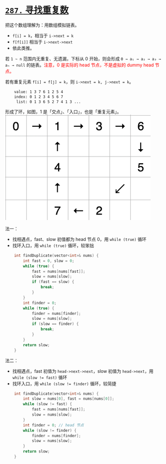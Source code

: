 # [`287.` 寻找重复数](https://leetcode.cn/problems/find-the-duplicate-number/)

把这个数组理解为：用数组模拟链表。
- `f[i] = k`，相当于 `i->next = k`
- `f[f[i]]` 相当于 `i->next->next`
- 依此类推。

若 `1 ~ n` 范围内无重复、无遗漏，下标从 0 开始，则会形成 `0 → a₁ → a₂ → a₃ → aₙ → null` 的链表。<font color="red">注意，0 是实际的 head 节点，不是虚拟的 dummy head 节点。</font>

若有重复元素 `f[i] = f[j] = k`，则 `i->next = k, j->next = k`。

```
    value: 1 3 7 6 1 2 5 4
    index: 0 1 2 3 4 5 6 7
     list: 0 1 3 6 5 2 7 4 1 3 ...
```
形成了环，如图，1 是「交点」、「入口」，也是「重复元素」。
![pic](pics/leet-287-circled-list.png)

法一：
- 找相遇点，fast、slow 初值都为 head 节点 0，用 `while (true)` 循环
- 找环入口，用 `while (true)` 循环，较笨拙

```cpp
    int findDuplicate(vector<int>& nums) {
        int fast = 0, slow = 0;
        while (true) {
            fast = nums[nums[fast]];
            slow = nums[slow];
            if (fast == slow) {
                break;
            }
        }
        int finder = 0;
        while (true) {
            finder = nums[finder];
            slow = nums[slow];
            if (slow == finder) {
                break;
            }
        }
        return slow;
    }
```

法二：
- 找相遇点，fast 初值为 `head->next->next`，slow 初值为 `head->next`，用 `while (slow != fast)` 循环
- 找环入口，用 `while (slow != finder)` 循环，较简捷

```cpp
    int findDuplicate(vector<int>& nums) {
        int slow = nums[0], fast = nums[nums[0]];
        while (slow != fast) {
            fast = nums[nums[fast]];
            slow = nums[slow];
        }
        int finder = 0; // head 节点
        while (slow != finder) {
            finder = nums[finder];
            slow = nums[slow];
        }
        return slow;
    }
```